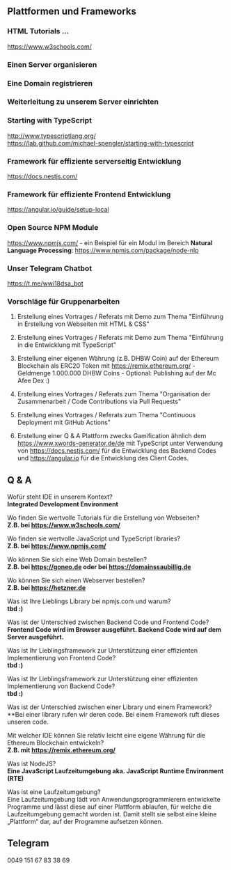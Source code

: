 ## Plattformen und Frameworks

### HTML Tutorials ...
https://www.w3schools.com/

### Einen Server organisieren

### Eine Domain registrieren

### Weiterleitung zu unserem Server einrichten

### Starting with TypeScript
http://www.typescriptlang.org/  
https://lab.github.com/michael-spengler/starting-with-typescript

### Framework für effiziente serverseitig Entwicklung
https://docs.nestjs.com/

### Framework für effiziente Frontend Entwicklung
https://angular.io/guide/setup-local

### Open Source NPM Module
https://www.npmjs.com/ - ein Beispiel für ein Modul im Bereich **Natural Language Processing**: https://www.npmjs.com/package/node-nlp

### Unser Telegram Chatbot
https://t.me/wwi18dsa_bot



### Vorschläge für Gruppenarbeiten
1. Erstellung eines Vortrages / Referats mit Demo zum Thema "Einführung in Erstellung von Webseiten mit HTML & CSS"

2. Erstellung eines Vortrages / Referats mit Demo zum Thema "Einführung in die Entwicklung mit TypeScript"

3. Erstellung einer eigenen Währung (z.B. DHBW Coin) auf der Ethereum Blockchain als ERC20 Token mit https://remix.ethereum.org/ - Geldmenge 1.000.000 DHBW Coins - Optional: Publishing auf der Mc Afee Dex :)

4. Erstellung eines Vortrages / Referats zum Thema "Organisation der Zusammenarbeit / Code Contributions via Pull Requests"

5. Erstellung eines Vortrages / Referats zum Thema "Continuous Deployment mit GitHub Actions"

6. Erstellung einer Q & A Plattform zwecks Gamification ähnlich dem https://www.xwords-generator.de/de mit TypeScript unter Verwendung von https://docs.nestjs.com/ für die Entwicklung des Backend Codes und https://angular.io für die Entwicklung des Client Codes.


## Q & A
Wofür steht IDE in unserem Kontext?  
**Integrated Development Environment**

Wo finden Sie wertvolle Tutorials für die Erstellung von Webseiten?  
**Z.B. bei https://www.w3schools.com/**

Wo finden sie wertvolle JavaScript und TypeScript libraries?  
**Z.B. bei https://www.npmjs.com/**

Wo können Sie sich eine Web Domain bestellen?  
**Z.B. bei https://goneo.de oder bei https://domainssaubillig.de**

Wo können Sie sich einen Webserver bestellen?  
**Z.B. bei https://hetzner.de**

Was ist Ihre Lieblings Library bei npmjs.com und warum?  
**tbd :)**

Was ist der Unterschied zwischen Backend Code und Frontend Code?  
**Frontend Code wird im Browser ausgeführt. Backend Code wird auf dem Server ausgeführt.**

Was ist Ihr Lieblingsframework zur Unterstützung einer effizienten Implementierung von Frontend Code?  
**tbd :)**

Was ist Ihr Lieblingsframework zur Unterstützung einer effizienten Implementierung von Backend Code?  
**tbd :)**

Was ist der Unterschied zwischen einer Library und einem Framework?  
**Bei einer library rufen wir deren code. Bei einem Framework ruft dieses unseren code.

Mit welcher IDE können Sie relativ leicht eine eigene Währung für die Ethereum Blockchain entwickeln?  
**Z.B. mit https://remix.ethereum.org/**

Was ist NodeJS?  
**Eine JavaScript Laufzeitumgebung aka. JavaScript Runtime Environment (RTE)**

Was ist eine Laufzeitumgebung?  
Eine Laufzeitumgebung lädt von Anwendungsprogrammierern entwickelte Programme und lässt diese auf einer Plattform ablaufen, für welche die Laufzeitumgebung gemacht worden ist. Damit stellt sie selbst eine kleine „Plattform“ dar, auf der Programme aufsetzen können.


## Telegram 
0049 151 67 83 38 69
